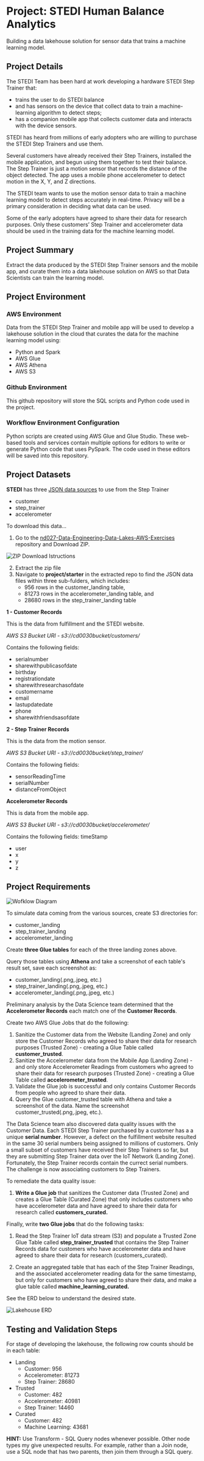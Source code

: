 # Project: STEDI Human Balance Analytics
Building a data lakehouse solution for sensor data that trains a machine learning model.

## Project Details
The STEDI Team has been hard at work developing a hardware STEDI Step Trainer that:
* trains the user to do STEDI balance
* and has sensors on the device that collect data to train a machine-learning algorithm to detect steps;
* has a companion mobile app that collects customer data and interacts with the device sensors.

STEDI has heard from millions of early adopters who are willing to purchase the STEDI Step Trainers and use them.

Several customers have already received their Step Trainers, installed the mobile application, and begun using them together to test their balance. The Step Trainer is just a motion sensor that records the distance of the object detected. The app uses a mobile phone accelerometer to detect motion in the X, Y, and Z directions.

The STEDI team wants to use the motion sensor data to train a machine learning model to detect steps accurately in real-time. Privacy will be a primary consideration in deciding what data can be used.

Some of the early adopters have agreed to share their data for research purposes. Only these customers’ Step Trainer and accelerometer data should be used in the training data for the machine learning model.

## Project Summary
Extract the data produced by the STEDI Step Trainer sensors and the mobile app, and curate them into a data lakehouse solution on AWS so that Data Scientists can train the learning model.

## Project Environment

### AWS Environment

Data from the STEDI Step Trainer and mobile app will be used to develop a lakehouse solution in the cloud that curates the data for the machine learning model using:

* Python and Spark
* AWS Glue
* AWS Athena
* AWS S3

### Github Environment

This github repository will store the SQL scripts and Python code used in the project.

### Workflow Environment Configuration

Python scripts are created using AWS Glue and Glue Studio. These web-based tools and services contain multiple options for editors to write or generate Python code that uses PySpark. The code used in these editors will be saved into this repository.

## Project Datasets

**STEDI** has three [JSON data sources](https://github.com/udacity/nd027-Data-Engineering-Data-Lakes-AWS-Exercises/tree/main/project/starter) to use from the Step Trainer
* customer
* step_trainer
* accelerometer

To download this data...
1. Go to the [nd027-Data-Engineering-Data-Lakes-AWS-Exercises](https://github.com/udacity/nd027-Data-Engineering-Data-Lakes-AWS-Exercises/tree/main) repository and Download ZIP.

![ZIP Download Istructions](/images/2025-04-26%2011_47_13-udacity_nd027-Data-Engineering-Data-Lakes-AWS-Exercises_%20Exercise%20starter%20and%20so.png)

2. Extract the zip file
3. Navigate to **project/starter** in the extracted repo to find the JSON data files within three sub-fulders, which includes:
    * 956 rows in the customer_landing table,
    * 81273 rows in the accelerometer_landing table, and
    * 28680 rows in the step_trainer_landing table


**1 - Customer Records**

This is the data from fulfillment and the STEDI website.

*AWS S3 Bucket URI - s3://cd0030bucket/customers/*

Contains the following fields:
* serialnumber
* sharewithpublicasofdate
* birthday
* registrationdate
* sharewithresearchasofdate
* customername
* email
* lastupdatedate
* phone
* sharewithfriendsasofdate

**2 - Step Trainer Records**

This is the data from the motion sensor.

*AWS S3 Bucket URI - s3://cd0030bucket/step_trainer/*

Contains the following fields: 
* sensorReadingTime
* serialNumber
* distanceFromObject

**Accelerometer Records**

This is data from the mobile app.

*AWS S3 Bucket URI - s3://cd0030bucket/accelerometer/*

Contains the following fields:
timeStamp
* user
* x
* y
* z

## Project Requirements

![Wofklow Diagram](/images/2025-04-26%2012_00_44-STEDI%20Human%20Balance%20Analytics%20-%20Project%20Instructions.png)

To simulate data coming from the various sources, create S3 directories for:
* customer_landing
* step_trainer_landing
* accelerometer_landing

Create **three Glue tables** for each of the three landing zones above.

Query those tables using **Athena** and take a screenshot of each table's result set, save each screenshot as:
* customer_landing(.png,.jpeg, etc.)
* step_trainer_landing(.png,.jpeg, etc.)
* accelerometer_landing(.png,.jpeg, etc.)

Preliminary analysis by the Data Science team determined that the **Accelerometer Records** each match one of the **Customer Records**.

Create two AWS Glue Jobs that do the following:
1. Sanitize the Customer data from the Website (Landing Zone) and only store the Customer Records who agreed to share their data for research purposes (Trusted Zone) - creating a Glue Table called **customer_trusted**.
2. Sanitize the Accelerometer data from the Mobile App (Landing Zone) - and only store Accelerometer Readings from customers who agreed to share their data for research purposes (Trusted Zone) - creating a Glue Table called **accelerometer_trusted**.
3. Validate the Glue job is successful and only contains Customer Records from people who agreed to share their data. 
4. Query the Glue customer_trusted table with Athena and take a screenshot of the data. Name the screenshot customer_trusted(.png,.jpeg, etc.).

The Data Science team also discovered data quality issues with the Customer Data.  Each STEDI Step Trainer purchased by a customer has a a unique **serial number**.  However, a defect on the fulfillment website resulted in the same 30 serial numbers being assigned to millions of customers. Only a small subset of customers have received their Step Trainers so far, but they are submitting Step Trainer data over the IoT Network (Landing Zone).  Fortunately, the Step Trainer records contain the currect serial numbers.  The challenge is now associating customers to Step Trainers.

To remediate the data quality issue:

1. **Write a Glue job** that sanitizes the Customer data (Trusted Zone) and creates a Glue Table (Curated Zone) that only includes customers who have accelerometer data and have agreed to share their data for research called **customers_curated.**

Finally, write **two Glue jobs** that do the following tasks:

1. Read the Step Trainer IoT data stream (S3) and populate a Trusted Zone Glue Table called **step_trainer_trusted** that contains the Step Trainer Records data for customers who have accelerometer data and have agreed to share their data for research (customers_curated).

2. Create an aggregated table that has each of the Step Trainer Readings, and the associated accelerometer reading data for the same timestamp, but only for customers who have agreed to share their data, and make a glue table called **machine_learning_curated.**

See the ERD below to understand the desired state.

![Lakehouse ERD](/images/2025-04-26%2012_34_00-STEDI%20Human%20Balance%20Analytics%20-%20Project%20Instructions.png)

## Testing and Validation Steps

For stage of developing the lakehouse, the following row counts should be in each table:

* Landing
    * Customer: 956
    * Accelerometer: 81273
    * Step Trainer: 28680
* Trusted
    * Customer: 482
    * Accelerometer: 40981
    * Step Trainer: 14460
* Curated
    * Customer: 482
    * Machine Learning: 43681

**HINT:** Use Transform - SQL Query nodes whenever possible.  Other node types my give unexpected results.  For example, rather than a Join node, use a SQL node that has two parents, then join them through a SQL query.